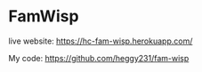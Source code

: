 # FamWisp

live website: https://hc-fam-wisp.herokuapp.com/

My code: https://github.com/heggy231/fam-wisp